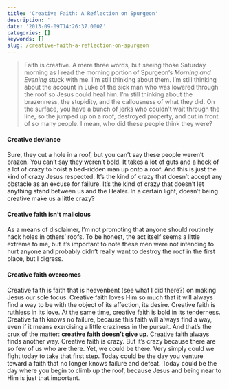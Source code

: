 ```yaml
---
title: 'Creative Faith: A Reflection on Spurgeon'
description: ''
date: '2013-09-09T14:26:37.000Z'
categories: []
keywords: []
slug: /creative-faith-a-reflection-on-spurgeon
---
```

> Faith is creative.
A mere three words, but seeing those Saturday morning as I read the morning portion of Spurgeon’s _Morning and Evening_ stuck with me. I’m still thinking about them. I’m still thinking about the account in Luke of the sick man who was lowered through the roof so Jesus could heal him. I’m still thinking about the brazenness, the stupidity, and the callousness of what they did. On the surface, you have a bunch of jerks who couldn’t wait through the line, so the jumped up on a roof, destroyed property, and cut in front of so many people. I mean, who did these people think they were?
#### Creative deviance
Sure, they cut a hole in a roof, but you can’t say these people weren’t brazen. You can’t say they weren’t bold. It takes a lot of guts and a heck of a lot of crazy to hoist a bed-ridden man up onto a roof. And this is just the kind of crazy Jesus respected. It’s the kind of crazy that doesn’t accept any obstacle as an excuse for failure. It’s the kind of crazy that doesn’t let anything stand between us and the Healer. In a certain light, doesn’t being creative make us a little crazy?
#### Creative faith isn’t malicious
As a means of disclaimer, I’m not promoting that anyone should routinely hack holes in others’ roofs. To be honest, the act itself seems a little extreme to me, but it’s important to note these men were not intending to hurt anyone and probably didn’t really want to destroy the roof in the first place, but I digress.
#### Creative faith overcomes
Creative faith is faith that is heavenbent (see what I did there?) on making Jesus our sole focus. Creative faith loves Him so much that it will always find a way to be with the object of its affection, its desire. Creative faith is ruthless in its love. At the same time, creative faith is bold in its tenderness. Creative faith knows no failure, because this faith will always find a way, even if it means exercising a little craziness in the pursuit.
And that’s the crux of the matter: **creative faith doesn’t give up**. Creative faith always finds another way. Creative faith is crazy. But it’s crazy because there are so few of us who are there. Yet, we could be there. Very simply could we fight today to take that first step. Today could be the day you venture toward a faith that no longer knows failure and defeat. Today could be the day where you begin to climb up the roof, because Jesus and being near to Him is just that important.
